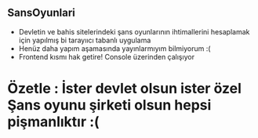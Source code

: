 ## SansOyunlari

- Devletin ve bahis sitelerindeki şans oyunlarının ihtimallerini hesaplamak için yapılmış bi tarayııcı tabanlı uygulama
- Henüz daha yapım aşamasında yayınlarmıyım bilmiyorum :(
- Frontend kısmı hak getire! Console üzerinden çalışıyor 

# Özetle : İster devlet olsun ister özel Şans oyunu şirketi olsun hepsi pişmanlıktır :(
